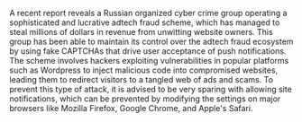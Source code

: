 A recent report reveals a Russian organized cyber crime group operating a sophisticated and lucrative adtech fraud scheme, which has managed to steal millions of dollars in revenue from unwitting website owners. This group has been able to maintain its control over the adtech fraud ecosystem by using fake CAPTCHAs that drive user acceptance of push notifications. The scheme involves hackers exploiting vulnerabilities in popular platforms such as Wordpress to inject malicious code into compromised websites, leading them to redirect visitors to a tangled web of ads and scams. To prevent this type of attack, it is advised to be very sparing with allowing site notifications, which can be prevented by modifying the settings on major browsers like Mozilla Firefox, Google Chrome, and Apple's Safari.
